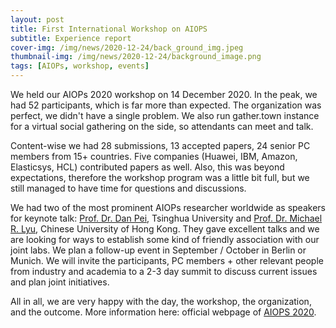 ```yaml
---
layout: post
title: First International Workshop on AIOPS
subtitle: Experience report
cover-img: /img/news/2020-12-24/back_ground_img.jpeg
thumbnail-img: /img/news/2020-12-24/background_image.png
tags: [AIOPs, workshop, events]
---
```


We held our AIOPs 2020 workshop on 14 December 2020. In the peak, we had 52 participants, which is far more than expected. The organization was perfect, we didn't have a single problem. We also run gather.town instance for a virtual social gathering on the side, so attendants can meet and talk.

Content-wise we had 28 submissions, 13 accepted papers, 24 senior PC members from 15+ countries. Five companies (Huawei, IBM, Amazon, Elasticsys, HCL) contributed papers as well. Also, this was beyond expectations, therefore the workshop program was a little bit full, but we still managed to have time for questions and discussions.

We had two of the most prominent AIOPs researcher worldwide as speakers for keynote talk: [Prof. Dr. Dan Pei](https://netman.aiops.org/~peidan/), Tsinghua University and [Prof. Dr. Michael R. Lyu](https://www.cse.cuhk.edu.hk/lyu/home), Chinese University of Hong Kong. They gave excellent talks and we are looking for ways to establish some kind of friendly association with our joint labs. We plan a follow-up event in September / October in Berlin or Munich. We will invite the participants, PC members + other relevant people from industry and academia to a 2-3 day summit to discuss current issues and plan joint initiatives.

All in all, we are very happy with the day, the workshop, the organization, and the outcome. More information here: official webpage of [AIOPS 2020](https://aiopsworkshop.github.io/index.html).
